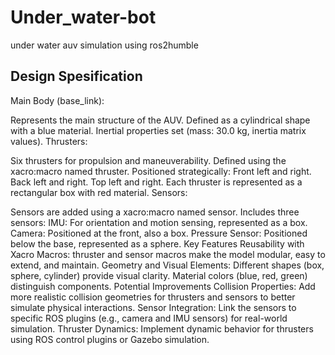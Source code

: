 # Under_water-bot
under water auv simulation using ros2humble
## Design Spesification
Main Body (base_link):

Represents the main structure of the AUV.
Defined as a cylindrical shape with a blue material.
Inertial properties set (mass: 30.0 kg, inertia matrix values).
Thrusters:

Six thrusters for propulsion and maneuverability.
Defined using the xacro:macro named thruster.
Positioned strategically:
Front left and right.
Back left and right.
Top left and right.
Each thruster is represented as a rectangular box with red material.
Sensors:

Sensors are added using a xacro:macro named sensor.
Includes three sensors:
IMU: For orientation and motion sensing, represented as a box.
Camera: Positioned at the front, also a box.
Pressure Sensor: Positioned below the base, represented as a sphere.
Key Features
Reusability with Xacro Macros:
thruster and sensor macros make the model modular, easy to extend, and maintain.
Geometry and Visual Elements:
Different shapes (box, sphere, cylinder) provide visual clarity.
Material colors (blue, red, green) distinguish components.
Potential Improvements
Collision Properties:
Add more realistic collision geometries for thrusters and sensors to better simulate physical interactions.
Sensor Integration:
Link the sensors to specific ROS plugins (e.g., camera and IMU sensors) for real-world simulation.
Thruster Dynamics:
Implement dynamic behavior for thrusters using ROS control plugins or Gazebo simulation.
